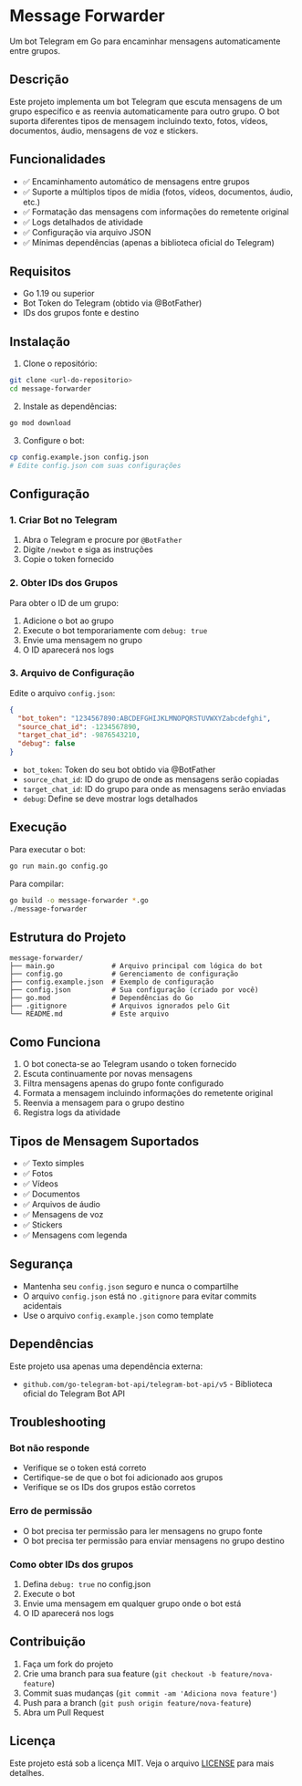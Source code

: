 # Message Forwarder

Um bot Telegram em Go para encaminhar mensagens automaticamente entre grupos.

## Descrição

Este projeto implementa um bot Telegram que escuta mensagens de um grupo específico e as reenvia automaticamente para outro grupo. O bot suporta diferentes tipos de mensagem incluindo texto, fotos, vídeos, documentos, áudio, mensagens de voz e stickers.

## Funcionalidades

- ✅ Encaminhamento automático de mensagens entre grupos
- ✅ Suporte a múltiplos tipos de mídia (fotos, vídeos, documentos, áudio, etc.)
- ✅ Formatação das mensagens com informações do remetente original
- ✅ Logs detalhados de atividade
- ✅ Configuração via arquivo JSON
- ✅ Mínimas dependências (apenas a biblioteca oficial do Telegram)

## Requisitos

- Go 1.19 ou superior
- Bot Token do Telegram (obtido via @BotFather)
- IDs dos grupos fonte e destino

## Instalação

1. Clone o repositório:
```bash
git clone <url-do-repositorio>
cd message-forwarder
```

2. Instale as dependências:
```bash
go mod download
```

3. Configure o bot:
```bash
cp config.example.json config.json
# Edite config.json com suas configurações
```

## Configuração

### 1. Criar Bot no Telegram

1. Abra o Telegram e procure por `@BotFather`
2. Digite `/newbot` e siga as instruções
3. Copie o token fornecido

### 2. Obter IDs dos Grupos

Para obter o ID de um grupo:

1. Adicione o bot ao grupo
2. Execute o bot temporariamente com `debug: true`
3. Envie uma mensagem no grupo
4. O ID aparecerá nos logs

### 3. Arquivo de Configuração

Edite o arquivo `config.json`:

```json
{
  "bot_token": "1234567890:ABCDEFGHIJKLMNOPQRSTUVWXYZabcdefghi",
  "source_chat_id": -1234567890,
  "target_chat_id": -9876543210,
  "debug": false
}
```

- `bot_token`: Token do seu bot obtido via @BotFather
- `source_chat_id`: ID do grupo de onde as mensagens serão copiadas
- `target_chat_id`: ID do grupo para onde as mensagens serão enviadas
- `debug`: Define se deve mostrar logs detalhados

## Execução

Para executar o bot:

```bash
go run main.go config.go
```

Para compilar:

```bash
go build -o message-forwarder *.go
./message-forwarder
```

## Estrutura do Projeto

```
message-forwarder/
├── main.go              # Arquivo principal com lógica do bot
├── config.go            # Gerenciamento de configuração
├── config.example.json  # Exemplo de configuração
├── config.json          # Sua configuração (criado por você)
├── go.mod               # Dependências do Go
├── .gitignore           # Arquivos ignorados pelo Git
└── README.md            # Este arquivo
```

## Como Funciona

1. O bot conecta-se ao Telegram usando o token fornecido
2. Escuta continuamente por novas mensagens
3. Filtra mensagens apenas do grupo fonte configurado
4. Formata a mensagem incluindo informações do remetente original
5. Reenvia a mensagem para o grupo destino
6. Registra logs da atividade

## Tipos de Mensagem Suportados

- ✅ Texto simples
- ✅ Fotos
- ✅ Vídeos
- ✅ Documentos
- ✅ Arquivos de áudio
- ✅ Mensagens de voz
- ✅ Stickers
- ✅ Mensagens com legenda

## Segurança

- Mantenha seu `config.json` seguro e nunca o compartilhe
- O arquivo `config.json` está no `.gitignore` para evitar commits acidentais
- Use o arquivo `config.example.json` como template

## Dependências

Este projeto usa apenas uma dependência externa:

- `github.com/go-telegram-bot-api/telegram-bot-api/v5` - Biblioteca oficial do Telegram Bot API

## Troubleshooting

### Bot não responde
- Verifique se o token está correto
- Certifique-se de que o bot foi adicionado aos grupos
- Verifique se os IDs dos grupos estão corretos

### Erro de permissão
- O bot precisa ter permissão para ler mensagens no grupo fonte
- O bot precisa ter permissão para enviar mensagens no grupo destino

### Como obter IDs dos grupos
1. Defina `debug: true` no config.json
2. Execute o bot
3. Envie uma mensagem em qualquer grupo onde o bot está
4. O ID aparecerá nos logs

## Contribuição

1. Faça um fork do projeto
2. Crie uma branch para sua feature (`git checkout -b feature/nova-feature`)
3. Commit suas mudanças (`git commit -am 'Adiciona nova feature'`)
4. Push para a branch (`git push origin feature/nova-feature`)
5. Abra um Pull Request

## Licença

Este projeto está sob a licença MIT. Veja o arquivo [LICENSE](LICENSE) para mais detalhes.

